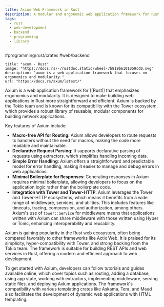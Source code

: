 ```yaml
---
title: Axium Web Framework in Rust
description: A modular and ergonomic web application framework for Rust
tags:
  - rust
  - web-development
  - backend
  - programming
  - library
---
```

#programming/rust/crates 
#web/backend 

```embed
title: "axum - Rust"
image: "https://docs.rs/-/rustdoc.static/wheel-7b819b6101059cd0.svg"
description: "axum is a web application framework that focuses on ergonomics and modularity."
url: "https://docs.rs/axum/latest/"
```

Axium is a web application framework for [[Rust]] that emphasizes ergonomics and modularity. It is designed to make building web applications in Rust more straightforward and efficient. Axium is backed by the Tokio team and is known for its compatibility with the Tower ecosystem, which provides a robust library of reusable, modular components for building network applications.

Key features of Axium include:

- **Macro-free API for Routing**: Axium allows developers to route requests to handlers without the need for macros, making the code more readable and maintainable.
- **Declarative Request Parsing**: It supports declarative parsing of requests using extractors, which simplifies handling incoming data.
- **Simple Error Handling**: Axium offers a straightforward and predictable model for error handling, making it easier to manage and debug errors in web applications.
- **Minimal Boilerplate for Responses**: Generating responses in Axium requires minimal boilerplate, allowing developers to focus on the application logic rather than the boilerplate code.
- **Integration with Tower and Tower-HTTP**: Axium leverages the Tower and Tower-HTTP ecosystems, which means it benefits from a wide range of middleware, services, and utilities. This includes features like timeouts, tracing, compression, and authorization, among others. Axium's use of `tower::Service` for middleware means that applications written with Axium can share middleware with those written using Hyper or Tonic, enhancing interoperability and reusability.

Axium is gaining popularity in the Rust web ecosystem, often being compared favorably to other frameworks like Actix Web. It is praised for its simplicity, hyper-compatibility with Tower, and strong backing from the Tokio team. The framework is suitable for building REST APIs and web services in Rust, offering a modern and efficient approach to web development.

To get started with Axium, developers can follow tutorials and guides available online, which cover topics such as routing, adding a database, using app state, working with extractors, implementing middleware, serving static files, and deploying Axium applications. The framework's compatibility with various templating crates like Askama, Tera, and Maud also facilitates the development of dynamic web applications with HTML templating.